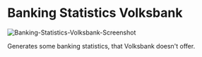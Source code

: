# Banking Statistics Volksbank
![Banking-Statistics-Volksbank-Screenshot](https://i.imgur.com/2nO6vJt.jpg)

Generates some banking statistics, that Volksbank doesn't offer.
